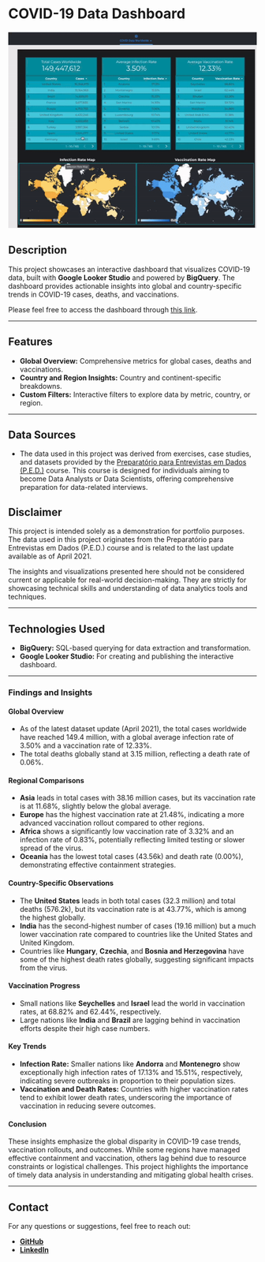 # COVID-19 Data Dashboard

<div align="center">
  <img src="https://github.com/fhotts/COVID-Data-Dashboard/blob/main/Dashboard.gif" alt="COVID Dashboard Demo" />
</div>

## Description
This project showcases an interactive dashboard that visualizes COVID-19 data, built with **Google Looker Studio** and powered by **BigQuery**. The dashboard provides actionable insights into global and country-specific trends in COVID-19 cases, deaths, and vaccinations.

Please feel free to access the dashboard through [this link](https://lookerstudio.google.com/reporting/74578751-13b8-4cbb-88b1-6165d0e9e333).

---

## Features
- **Global Overview:** Comprehensive metrics for global cases, deaths and vaccinations.
- **Country and Region Insights:** Country and continent-specific breakdowns.
- **Custom Filters:** Interactive filters to explore data by metric, country, or region.

---

## Data Sources
- The data used in this project was derived from exercises, case studies, and datasets provided by the [Preparatório para Entrevistas em Dados (P.E.D.)](https://renatabiaggi.com/ped/) course. This course is designed for individuals aiming to become Data Analysts or Data Scientists, offering comprehensive preparation for data-related interviews.

## Disclaimer

This project is intended solely as a demonstration for portfolio purposes. The data used in this project originates from the Preparatório para Entrevistas em Dados (P.E.D.) course and is related to the last update available as of April 2021.

The insights and visualizations presented here should not be considered current or applicable for real-world decision-making. They are strictly for showcasing technical skills and understanding of data analytics tools and techniques.

---

## Technologies Used
- **BigQuery:** SQL-based querying for data extraction and transformation.
- **Google Looker Studio:** For creating and publishing the interactive dashboard.

---

### Findings and Insights

#### Global Overview
- As of the latest dataset update (April 2021), the total cases worldwide have reached 149.4 million, with a global average infection rate of 3.50% and a vaccination rate of 12.33%.
- The total deaths globally stand at 3.15 million, reflecting a death rate of 0.06%.

#### Regional Comparisons
- **Asia** leads in total cases with 38.16 million cases, but its vaccination rate is at 11.68%, slightly below the global average.
- **Europe** has the highest vaccination rate at 21.48%, indicating a more advanced vaccination rollout compared to other regions.
- **Africa** shows a significantly low vaccination rate of 3.32% and an infection rate of 0.83%, potentially reflecting limited testing or slower spread of the virus.
- **Oceania** has the lowest total cases (43.56k) and death rate (0.00%), demonstrating effective containment strategies.

#### Country-Specific Observations
- The **United States** leads in both total cases (32.3 million) and total deaths (576.2k), but its vaccination rate is at 43.77%, which is among the highest globally.
- **India** has the second-highest number of cases (19.16 million) but a much lower vaccination rate compared to countries like the United States and United Kingdom.
- Countries like **Hungary**, **Czechia**, and **Bosnia and Herzegovina** have some of the highest death rates globally, suggesting significant impacts from the virus.

#### Vaccination Progress
- Small nations like **Seychelles** and **Israel** lead the world in vaccination rates, at 68.82% and 62.44%, respectively.
- Large nations like **India** and **Brazil** are lagging behind in vaccination efforts despite their high case numbers.

#### Key Trends
- **Infection Rate:** Smaller nations like **Andorra** and **Montenegro** show exceptionally high infection rates of 17.13% and 15.51%, respectively, indicating severe outbreaks in proportion to their population sizes.
- **Vaccination and Death Rates:** Countries with higher vaccination rates tend to exhibit lower death rates, underscoring the importance of vaccination in reducing severe outcomes.

#### Conclusion
These insights emphasize the global disparity in COVID-19 case trends, vaccination rollouts, and outcomes. While some regions have managed effective containment and vaccination, others lag behind due to resource constraints or logistical challenges. This project highlights the importance of timely data analysis in understanding and mitigating global health crises.

---

## Contact
For any questions or suggestions, feel free to reach out:
- **[GitHub](https://github.com/fhotts)**
- **[LinkedIn](https://www.linkedin.com/in/fhotts/)**
